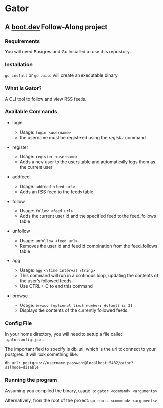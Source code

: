 # Gator
## A [boot.dev](https://boot.dev) Follow-Along project

### Requirements
You will need Postgres and Go installed to use this repository.

### Installation
`go install` or `go build` will create an executable binary.

### What is Gator?
A CLI tool to follow and view RSS feeds.

### Available Commands

- login
	- Usage: `login <username>`
	- the username must be registered using the _register_ command

- register
	- Usage: `register <username>`
	- Adds a new user to the users table and automatically logs them as the current user

- addfeed
	- Usage: `addfeed <feed url>`
	- Adds an RSS feed to the feeds table

- follow
	- Usage: `follow <feed url>`
	- Adds the current user id and the specified feed to the feed\_follows table

- unfollow
	- Usage: `unfollow <feed url>`
	- Removes the user id and feed id combination from the feed\_follows table

- agg
	- Usage: `agg <\time interval string>`
	- This command will run in a continous loop, updating the contents of the user's followed feeds
	- Use CTRL + C to end this command

- browse
	- Usage: `browse [optional limit number; default is 2]`
	- Displays the contents of the currently followed feeds.

### Config File
In your home directory, you will need to setup a file called `.gatorconfig.json`.

The important field to specify is db\_url, which is the url to connect to your postgres. It will look something like:

`db_url: postgres://username:password@localhost:5432/gator?sslmode=disable`


### Running the program   
Assuming you compiled the binary, usage is:
`gator <command> <arguments>`

Alternatively, from the root of the project:
`go run . <command> <arguments>`
 
